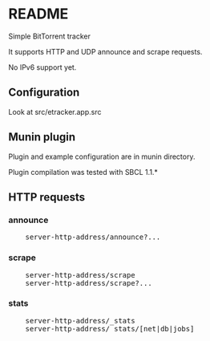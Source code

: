 # README #

Simple BitTorrent tracker

It supports HTTP and UDP announce and scrape requests.

No IPv6 support yet.

## Configuration

Look at src/etracker.app.src

## Munin plugin

Plugin and example configuration are in munin directory.

Plugin compilation was tested with SBCL 1.1.*

## HTTP requests

### announce
<pre>
    server-http-address/announce?...
</pre>

### scrape
<pre>
    server-http-address/scrape
    server-http-address/scrape?...
</pre>

### stats
<pre>
    server-http-address/_stats
    server-http-address/_stats/[net|db|jobs]
</pre>
